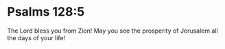 # Psalms 128:5

The Lord bless you from Zion! May you see the prosperity of Jerusalem all the days of your life!
